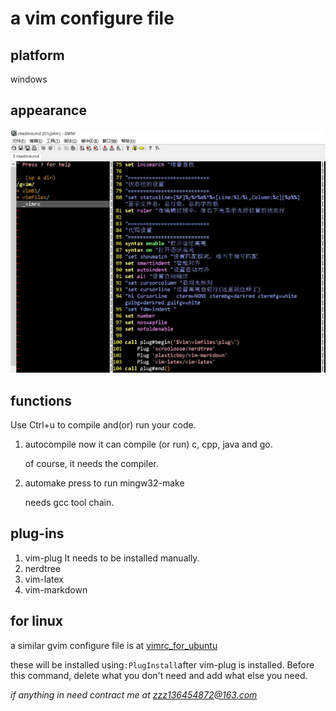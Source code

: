 # a vim configure file

## platform

windows 

## appearance
![pict](https://github.com/zzz136454872/_vimrc/blob/master/appearance.jpg)

## functions 

Use Ctrl+u to compile and(or) run your code. 

1. autocompile
    now it can compile (or run) c, cpp, java and go. 

    of course, it needs the compiler. 
2. automake
    press <C-N> to run mingw32-make

    needs gcc tool chain. 

## plug-ins 
1. vim-plug 
    It needs to be installed manually. 
2. nerdtree
3. vim-latex
4. vim-markdown 

## for linux 
a similar gvim configure file is at
[vimrc_for_ubuntu](https://github.com/zzz136454872/vimrc_for_ubuntu)

these will be installed using`:PlugInstall`after vim-plug is installed.
Before this command, delete what you don't need and add what else you need. 

*if anything in need contract me at [zzz136454872@163.com](zzz136454872@163.com)*

